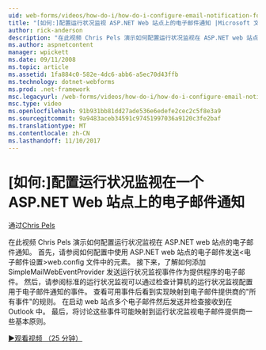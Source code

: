 ```yaml
---
uid: web-forms/videos/how-do-i/how-do-i-configure-email-notification-for-health-monitoring-on-an-aspnet-web-site
title: "[如何:]配置运行状况监视 ASP.NET Web 站点上的电子邮件通知 |Microsoft 文档"
author: rick-anderson
description: "在此视频 Chris Pels 演示如何配置运行状况监视在 ASP.NET web 站点的电子邮件通知。 首先，请参阅如何配置发送 e..."
ms.author: aspnetcontent
manager: wpickett
ms.date: 09/11/2008
ms.topic: article
ms.assetid: 1fa884c0-582e-4dc6-abb6-a5ec70d43ffb
ms.technology: dotnet-webforms
ms.prod: .net-framework
msc.legacyurl: /web-forms/videos/how-do-i/how-do-i-configure-email-notification-for-health-monitoring-on-an-aspnet-web-site
msc.type: video
ms.openlocfilehash: 91b931bb81dd27ade536e6edefe2cec2c5f8e3a9
ms.sourcegitcommit: 9a9483aceb34591c97451997036a9120c3fe2baf
ms.translationtype: MT
ms.contentlocale: zh-CN
ms.lasthandoff: 11/10/2017
---
```

<a name="how-do-i-configure-email-notification-for-health-monitoring-on-an-aspnet-web-site"></a>[如何:]配置运行状况监视在一个 ASP.NET Web 站点上的电子邮件通知
====================
通过[Chris Pels](https://twitter.com/chrispels)

在此视频 Chris Pels 演示如何配置运行状况监视在 ASP.NET web 站点的电子邮件通知。 首先，请参阅如何配置中使用 ASP.NET web 站点的电子邮件发送&lt;电子邮件设置&gt;web.config 文件中的元素。 接下来，了解如何添加 SimpleMailWebEventProvider 发送运行状况监视事件作为提供程序的电子邮件。 然后，请参阅标准的运行状况监视可以通过检查计算机的运行状况监视配置用于电子邮件通知的事件。 查看可用事件后看到实现映射到电子邮件提供商的"所有事件"的规则。 在启动 web 站点多个电子邮件然后发送并检查接收到在 Outlook 中。 最后，将讨论这些事件可能映射到运行状况监视电子邮件提供商一些基本原则。

[&#9654;观看视频 （25 分钟）](https://channel9.msdn.com/Blogs/ASP-NET-Site-Videos/how-do-i-configure-email-notification-for-health-monitoring-on-an-aspnet-web-site)
